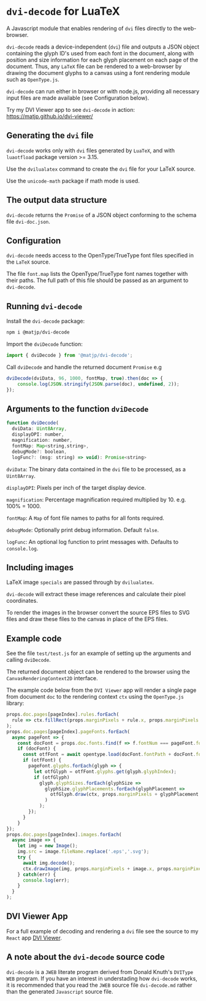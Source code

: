 # `dvi-decode` for LuaTeX

A Javascript module that enables rendering of `dvi` files directly to the web-browser.

`dvi-decode` reads a device-independent (`dvi`) file and outputs a JSON object containing the glyph ID's used from each font in the document, along with position and size information for each glyph placement on each page of the document. Thus, any `LaTeX` file can be rendered to a web-browser by drawing the document glyphs to a canvas using a font rendering module such as `OpenType.js`.

`dvi-decode` can run either in browser or with node.js, providing all necessary input files are made available (see Configuration below).

Try my DVI Viewer app to see `dvi-decode` in action: <https://matjp.github.io/dvi-viewer/>

## Generating the `dvi` file

`dvi-decode` works only with `dvi` files generated by `LuaTeX`, and with `luaotfload` package version >= 3.15.

Use the `dvilualatex` command to create the `dvi` file for your LaTeX source.

Use the `unicode-math` package if math mode is used.

## The output data structure

`dvi-decode` returns the `Promise` of a JSON object conforming to the schema file `dvi-doc.json`.

## Configuration

`dvi-decode` needs access to the OpenType/TrueType font files specified in the `LaTeX` source.

The file `font.map` lists the OpenType/TrueType font names together with their paths. The full path of this file should be passed as an argument to `dvi-decode`.

## Running `dvi-decode`

Install the `dvi-decode` package:

```sh
npm i @matjp/dvi-decode
```

Import the `dviDecode` function:

```js
import { dviDecode } from '@matjp/dvi-decode';
```

Call `dviDecode` and handle the returned document `Promise` e.g

```js
dviDecode(dviData, 96, 1000, fontMap, true).then(doc => {
    console.log(JSON.stringify(JSON.parse(doc), undefined, 2));
});
```

## Arguments to the function `dviDecode`

```js
function dviDecode(
  dviData: Uint8Array,
  displayDPI: number, 
  magnification: number,
  fontMap: Map<string,string>,
  debugMode?: boolean,
  logFunc?: (msg: string) => void): Promise<string>
```

`dviData`: The binary data contained in the `dvi` file to be processed, as a `Uint8Array`.

`displayDPI`: Pixels per inch of the target display device.

`magnification`: Percentage magnification required multiplied by 10. e.g. 100% = 1000.

`fontMap`: A `Map` of font file names to paths for all fonts required.

`debugMode`: Optionally print debug information. Default `false`.

`logFunc`: An optional log function to print messages with. Defaults to `console.log`.

## Including images

LaTeX image `specials` are passed through by `dvilualatex`.

`dvi-decode` will extract these image references and calculate their pixel coordinates.

To render the images in the browser convert the source EPS files to SVG files and draw these files to the canvas in place of the EPS files.

## Example code

See the file `test/test.js` for an example of setting up the arguments and calling `dviDecode`.

The returned document object can be rendered to the browser using the `CanvasRenderingContext2D` interface.

The example code below from the `DVI Viewer` app will render a single page from document `doc` to the rendering context `ctx` using the `OpenType.js` library:

```js
props.doc.pages[pageIndex].rules.forEach(
  rule => ctx.fillRect(props.marginPixels + rule.x, props.marginPixels + rule.y, rule.w, rule.h)
);
props.doc.pages[pageIndex].pageFonts.forEach(
  async pageFont => {
    const docFont = props.doc.fonts.find(f => f.fontNum === pageFont.fontNum);
    if (docFont) {
      const otfFont = await opentype.load(docFont.fontPath + docFont.fontName);
      if (otfFont) {
        pageFont.glyphs.forEach(glyph => {
          let otfGlyph = otfFont.glyphs.get(glyph.glyphIndex);
          if (otfGlyph)
            glyph.glyphSizes.forEach(glyphSize =>
              glyphSize.glyphPlacements.forEach(glyphPlacement =>
                otfGlyph.draw(ctx, props.marginPixels + glyphPlacement.x, props.marginPixels + glyphPlacement.y, glyphSize.sz, { features: {hinting: true} })
              )
            );
        });
      }
    }
});
props.doc.pages[pageIndex].images.forEach(
  async image => {
    let img = new Image();
    img.src = image.fileName.replace('.eps','.svg');
    try {
      await img.decode();
      ctx.drawImage(img, props.marginPixels + image.x, props.marginPixels + image.y, image.w, image.h);
    } catch(err) {
      console.log(err);
    }
  }
);
```

## DVI Viewer App

For a full example of decoding and rendering a `dvi` file see the source to my `React` app [DVI Viewer](https://github.com/matjp/dvi-viewer).

## A note about the `dvi-decode` source code

`dvi-decode` is a `JWEB` literate program derived from Donald Knuth's `DVIType` `WEB` program. If you have an interest in understading how `dvi-decode` works, it is recommended that you read the `JWEB` source file `dvi-decode.md` rather than the generated `Javascript` source file.
